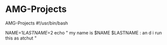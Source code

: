 # AMG-Projects
AMG-Projects
  #!/usr/bin/bash

NAME=$1
LASTNAME=$2
echo  " my name is $NAME $LASTNAME   : an d i run this as atchut  "
